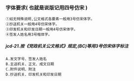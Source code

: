 ### 字体要求( 也就是说版记用四号仿宋 )
    ①如无特殊说明,公文格式各要素一般用3号仿宋体字。
    ②抄送机关一般用4号仿宋体字。
    ③印发机关和印发日期一般用4号仿宋体字。
    ④签发人姓名用3号楷体字。

##### jcd-21.按《党政机关公文格式》规定,(BC)等用3号仿宋体字标注
    A.发文字号、签发人姓名
    B.主送机关、正文、成文日期
    C.附件说明、附注
    D.抄送机关、印发机关和印发日期




















    







































    